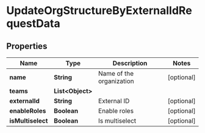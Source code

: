 

# UpdateOrgStructureByExternalIdRequestData


## Properties

| Name | Type | Description | Notes |
|------------ | ------------- | ------------- | -------------|
|**name** | **String** | Name of the organization |  [optional] |
|**teams** | **List&lt;Object&gt;** |  |  |
|**externalId** | **String** | External ID |  [optional] |
|**enableRoles** | **Boolean** | Enable roles |  [optional] |
|**isMultiselect** | **Boolean** | Is multiselect |  [optional] |



